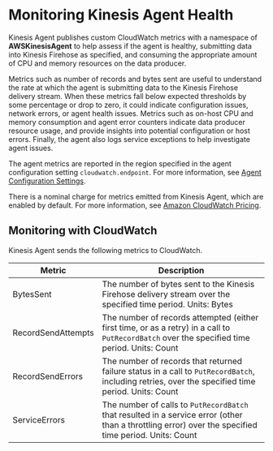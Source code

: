 # Monitoring Kinesis Agent Health<a name="agent-health"></a>

Kinesis Agent publishes custom CloudWatch metrics with a namespace of **AWSKinesisAgent** to help assess if the agent is healthy, submitting data into Kinesis Firehose as specified, and consuming the appropriate amount of CPU and memory resources on the data producer\. 

Metrics such as number of records and bytes sent are useful to understand the rate at which the agent is submitting data to the Kinesis Firehose delivery stream\. When these metrics fall below expected thresholds by some percentage or drop to zero, it could indicate configuration issues, network errors, or agent health issues\. Metrics such as on\-host CPU and memory consumption and agent error counters indicate data producer resource usage, and provide insights into potential configuration or host errors\. Finally, the agent also logs service exceptions to help investigate agent issues\. 

The agent metrics are reported in the region specified in the agent configuration setting `cloudwatch.endpoint`\. For more information, see [Agent Configuration Settings](writing-with-agents.md#agent-config-settings)\.

There is a nominal charge for metrics emitted from Kinesis Agent, which are enabled by default\. For more information, see [Amazon CloudWatch Pricing](https://aws.amazon.com/cloudwatch/pricing/)\.

## Monitoring with CloudWatch<a name="agent-metrics"></a>

Kinesis Agent sends the following metrics to CloudWatch\.


| Metric | Description | 
| --- | --- | 
| BytesSent |  The number of bytes sent to the Kinesis Firehose delivery stream over the specified time period\. Units: Bytes  | 
| RecordSendAttempts |  The number of records attempted \(either first time, or as a retry\) in a call to `PutRecordBatch` over the specified time period\. Units: Count  | 
| RecordSendErrors |  The number of records that returned failure status in a call to `PutRecordBatch`, including retries, over the specified time period\. Units: Count  | 
| ServiceErrors |  The number of calls to `PutRecordBatch` that resulted in a service error \(other than a throttling error\) over the specified time period\.  Units: Count  | 